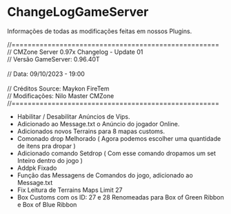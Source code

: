 # ChangeLogGameServer
Informações de todas as modificações feitas em nossos Plugins.

//==================================================== <br />
//	CMZone Server 0.97x Changelog - Update 01<br /> 
//	Versão GameServer: 0.96.40T<br />		 
//	Data: 09/10/2023 - 19:00<br />	
//  Créditos Source: Maykon FireTem<br /> 
//  Modificações: Nilo Master CMZone<br />
//====================================================<br />

- Habilitar / Desabilitar Anúncios de Vips.
- Adicionado ao Message.txt o Anúncio do jogador Online.
- Adicionados novos Terrains para 8 mapas customs.	
- Comonado drop Melhorado ( Agora podemos escolher uma quantidade de itens pra dropar )
- Adicionado comando Setdrop ( Com esse comando dropamos um set Inteiro dentro do jogo )
- Addpk Fixado
- Função das Messagens de Comandos do jogo, adicionado ao Message.txt
- Fix Leitura de Terrains Maps Limit 27
- Box Customs com os ID: 27 e 28 Renomeadas para Box of Green Ribbon e Box of Blue Ribbon
